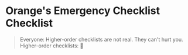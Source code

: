 # Orange's Emergency Checklist Checklist

> Everyone: Higher-order checklists are not real. They can't hurt you.
> Higher-order checklists: 🍊

